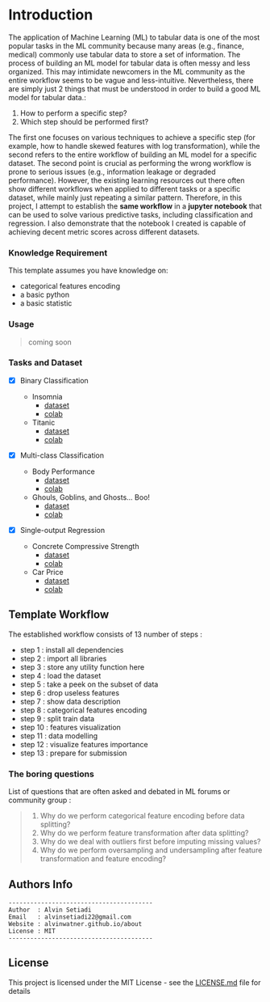 # Introduction

The application of Machine Learning (ML) to tabular data is one of the most popular tasks in the ML community because many areas (e.g., finance, medical) commonly use tabular data to store a set of information. The process of building an ML model for tabular data is often messy and less organized. This may intimidate newcomers in the ML community as the entire workflow seems to be vague and less-intuitive. Nevertheless, there are simply just 2 things that must be understood in order to build a good ML model for tabular data.:

1. How to perform a specific step? 
2. Which step should be performed first? 

The first one focuses on various techniques to achieve a specific step (for example, how to handle skewed features with log transformation), while the second refers to the entire workflow of building an ML model for a specific dataset. The second point is crucial as performing the wrong workflow is prone to serious issues (e.g., information leakage or degraded performance). However, the existing learning resources out there often show different workflows when applied to different tasks or a specific dataset, while mainly just repeating a similar pattern. Therefore, in this project, I attempt to establish the **same workflow** in a **jupyter notebook** that can be used to solve various predictive tasks, including classification and regression. I also demonstrate that the notebook I created is capable of achieving decent metric scores across different datasets.

### Knowledge Requirement

This template assumes you have knowledge on:
* categorical features encoding
* a basic python
* a basic statistic

### Usage

 > coming soon

### Tasks and Dataset 

- [X] Binary Classification 
   
   * Insomnia
     * [dataset](https://www.kaggle.com/competitions/idao-2022-bootcamp-insomnia/overview)
     * [colab](https://colab.research.google.com/drive/1Z9bVwPLiHAah6q2XXJMm2DYRaVqC5CS5?usp=sharing)
   * Titanic
     * [dataset](https://www.kaggle.com/c/titanic)
     * [colab](https://colab.research.google.com/drive/13UaU63hnOZGDUH46JeX4dMRBm0skY0bY?usp=sharing)

- [X] Multi-class Classification
    * Body Performance
       * [dataset](https://www.kaggle.com/datasets/kukuroo3/body-performance-data)
       * [colab](https://colab.research.google.com/drive/1vmqCNE-ilJGKHPMHvFfRWrRe1kl0jEm-?usp=sharing)  
    * Ghouls, Goblins, and Ghosts... Boo!
       * [dataset](https://www.kaggle.com/competitions/ghouls-goblins-and-ghosts-boo/overview)
       * [colab](https://colab.research.google.com/drive/1VmI21-cySnWIV-3EjyfaAfy9tP_PRkPI?usp=sharing)  
- [X] Single-output Regression
    * Concrete Compressive Strength
        * [dataset](https://www.kaggle.com/datasets/maajdl/yeh-concret-data)
        * [colab](https://colab.research.google.com/drive/1gz6vW-J4NZ-nWy7ce-BEZPO3whrNt2Nn?usp=sharing)  
    * Car Price
        * [dataset](https://www.kaggle.com/datasets/hellbuoy/car-price-prediction)
        * [colab](https://colab.research.google.com/drive/1F4Jy2r4SNiEvBYjxBYbc9B5HFdDQdTtv?usp=sharing)  

## Template Workflow

The established workflow consists of 13 number of steps :
* step 1 : install all dependencies
* step 2 : import all libraries
* step 3 : store any utility function here
* step 4 : load the dataset
* step 5 : take a peek on the subset of data
* step 6 : drop useless features
* step 7 : show data description
* step 8 : categorical features encoding 
* step 9 : split train data
* step 10 : features visualization
* step 11 : data modelling
* step 12 : visualize features importance
* step 13 : prepare for submission 

 ### The boring questions 
 List of questions that are often asked and debated in ML forums or community group :
> 1) Why do we perform categorical feature encoding before data splitting?
> 2) Why do we perform feature transformation after data splitting?
> 3) Why do we deal with outliers first before imputing missing values?
> 4) Why do we perform oversampling and undersampling after feature transformation and feature encoding?


## Authors Info

```
----------------------------------------
Author  : Alvin Setiadi
Email   : alvinsetiadi22@gmail.com
Website : alvinwatner.github.io/about
License : MIT
----------------------------------------
```

## License

This project is licensed under the MIT License - see the [LICENSE.md](LICENSE.md) file for details